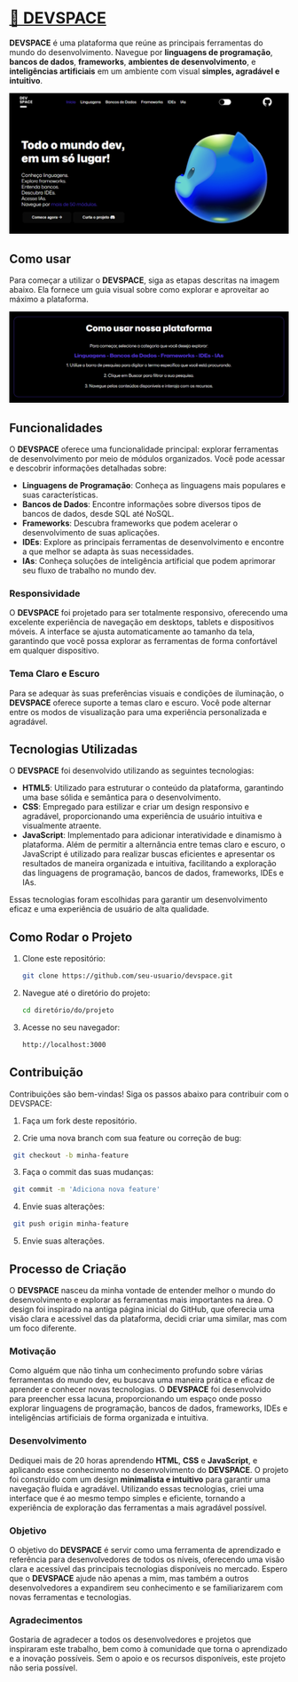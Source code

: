 # [🌌 DEVSPACE](https://devspaceee.vercel.app)

**DEVSPACE** é uma plataforma que reúne as principais ferramentas do mundo do desenvolvimento. Navegue por **linguagens de programação**, **bancos de dados**, **frameworks**, **ambientes de desenvolvimento**, e **inteligências artificiais** em um ambiente com visual **simples, agradável e intuitivo**.

![DEVSPACE](assets/readme/readme.png)

## Como usar

Para começar a utilizar o **DEVSPACE**, siga as etapas descritas na imagem abaixo. Ela fornece um guia visual sobre como explorar e aproveitar ao máximo a plataforma.

![DEVSPACE](assets/readme/readme_2.png)

## Funcionalidades

O **DEVSPACE** oferece uma funcionalidade principal: explorar ferramentas de desenvolvimento por meio de módulos organizados. Você pode acessar e descobrir informações detalhadas sobre:

- **Linguagens de Programação**: Conheça as linguagens mais populares e suas características.
- **Bancos de Dados**: Encontre informações sobre diversos tipos de bancos de dados, desde SQL até NoSQL.
- **Frameworks**: Descubra frameworks que podem acelerar o desenvolvimento de suas aplicações.
- **IDEs**: Explore as principais ferramentas de desenvolvimento e encontre a que melhor se adapta às suas necessidades.
- **IAs**: Conheça soluções de inteligência artificial que podem aprimorar seu fluxo de trabalho no mundo dev.

### Responsividade

O **DEVSPACE** foi projetado para ser totalmente responsivo, oferecendo uma excelente experiência de navegação em desktops, tablets e dispositivos móveis. A interface se ajusta automaticamente ao tamanho da tela, garantindo que você possa explorar as ferramentas de forma confortável em qualquer dispositivo.

### Tema Claro e Escuro

Para se adequar às suas preferências visuais e condições de iluminação, o **DEVSPACE** oferece suporte a temas claro e escuro. Você pode alternar entre os modos de visualização para uma experiência personalizada e agradável.

## Tecnologias Utilizadas

O **DEVSPACE** foi desenvolvido utilizando as seguintes tecnologias:

- **HTML5**: Utilizado para estruturar o conteúdo da plataforma, garantindo uma base sólida e semântica para o desenvolvimento.
- **CSS**: Empregado para estilizar e criar um design responsivo e agradável, proporcionando uma experiência de usuário intuitiva e visualmente atraente.
- **JavaScript**: Implementado para adicionar interatividade e dinamismo à plataforma. Além de permitir a alternância entre temas claro e escuro, o JavaScript é utilizado para realizar buscas eficientes e apresentar os resultados de maneira organizada e intuitiva, facilitando a exploração das linguagens de programação, bancos de dados, frameworks, IDEs e IAs.

Essas tecnologias foram escolhidas para garantir um desenvolvimento eficaz e uma experiência de usuário de alta qualidade.

## Como Rodar o Projeto

1. Clone este repositório:

   ```bash
   git clone https://github.com/seu-usuario/devspace.git
   ```

2. Navegue até o diretório do projeto:

   ```bash
   cd diretório/do/projeto
   ```

3. Acesse no seu navegador:
   ```bash
   http://localhost:3000
   ```

## Contribuição

Contribuições são bem-vindas! Siga os passos abaixo para contribuir com o DEVSPACE:

1. Faça um fork deste repositório.

2. Crie uma nova branch com sua feature ou correção de bug:

```bash
 git checkout -b minha-feature
```

3. Faça o commit das suas mudanças:

```bash
 git commit -m 'Adiciona nova feature'
```

4. Envie suas alterações:

```bash
 git push origin minha-feature
```

5. Envie suas alterações.

## Processo de Criação

O **DEVSPACE** nasceu da minha vontade de entender melhor o mundo do desenvolvimento e explorar as ferramentas mais importantes na área. O design foi inspirado na antiga página inicial do GitHub, que oferecia uma visão clara e acessível das da plataforma, decidi criar uma similar, mas com um foco diferente.

### Motivação

Como alguém que não tinha um conhecimento profundo sobre várias ferramentas do mundo dev, eu buscava uma maneira prática e eficaz de aprender e conhecer novas tecnologias. O **DEVSPACE** foi desenvolvido para preencher essa lacuna, proporcionando um espaço onde posso explorar linguagens de programação, bancos de dados, frameworks, IDEs e inteligências artificiais de forma organizada e intuitiva.

### Desenvolvimento

Dediquei mais de 20 horas aprendendo **HTML**, **CSS** e **JavaScript**, e aplicando esse conhecimento no desenvolvimento do **DEVSPACE**. O projeto foi construído com um design **minimalista e intuitivo** para garantir uma navegação fluida e agradável. Utilizando essas tecnologias, criei uma interface que é ao mesmo tempo simples e eficiente, tornando a experiência de exploração das ferramentas a mais agradável possível.

### Objetivo

O objetivo do **DEVSPACE** é servir como uma ferramenta de aprendizado e referência para desenvolvedores de todos os níveis, oferecendo uma visão clara e acessível das principais tecnologias disponíveis no mercado. Espero que o **DEVSPACE** ajude não apenas a mim, mas também a outros desenvolvedores a expandirem seu conhecimento e se familiarizarem com novas ferramentas e tecnologias.

### Agradecimentos

Gostaria de agradecer a todos os desenvolvedores e projetos que inspiraram este trabalho, bem como à comunidade que torna o aprendizado e a inovação possíveis. Sem o apoio e os recursos disponíveis, este projeto não seria possível.
